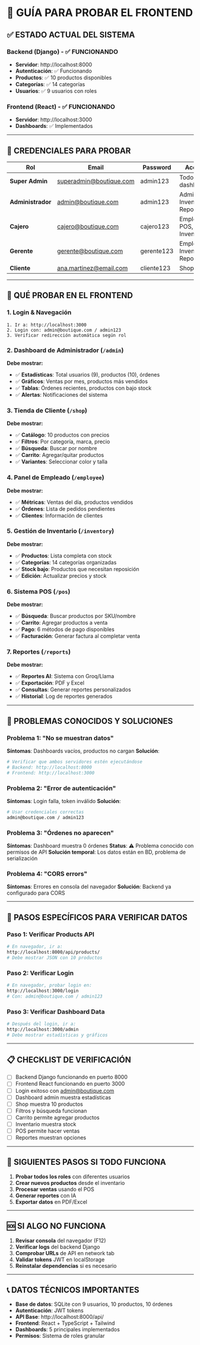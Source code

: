 # 🎯 GUÍA PARA PROBAR EL FRONTEND

## ✅ ESTADO ACTUAL DEL SISTEMA

### Backend (Django) - ✅ FUNCIONANDO
- **Servidor**: http://localhost:8000
- **Autenticación**: ✅ Funcionando
- **Productos**: ✅ 10 productos disponibles
- **Categorías**: ✅ 14 categorías
- **Usuarios**: ✅ 9 usuarios con roles

### Frontend (React) - ✅ FUNCIONANDO
- **Servidor**: http://localhost:3000
- **Dashboards**: ✅ Implementados

---

## 🔐 CREDENCIALES PARA PROBAR

| Rol | Email | Password | Acceso |
|-----|-------|----------|---------|
| **Super Admin** | superadmin@boutique.com | admin123 | Todos los dashboards |
| **Administrador** | admin@boutique.com | admin123 | Admin, Inventory, Reports |
| **Cajero** | cajero@boutique.com | cajero123 | Employee, POS, Inventory |
| **Gerente** | gerente@boutique.com | gerente123 | Employee, Inventory, Reports |
| **Cliente** | ana.martinez@email.com | cliente123 | Shop |

---

## 🎯 QUÉ PROBAR EN EL FRONTEND

### 1. **Login & Navegación**
```
1. Ir a: http://localhost:3000
2. Login con: admin@boutique.com / admin123
3. Verificar redirección automática según rol
```

### 2. **Dashboard de Administrador** (`/admin`)
**Debe mostrar:**
- ✅ **Estadísticas**: Total usuarios (9), productos (10), órdenes
- ✅ **Gráficos**: Ventas por mes, productos más vendidos
- ✅ **Tablas**: Órdenes recientes, productos con bajo stock
- ✅ **Alertas**: Notificaciones del sistema

### 3. **Tienda de Cliente** (`/shop`)
**Debe mostrar:**
- ✅ **Catálogo**: 10 productos con precios
- ✅ **Filtros**: Por categoría, marca, precio
- ✅ **Búsqueda**: Buscar por nombre
- ✅ **Carrito**: Agregar/quitar productos
- ✅ **Variantes**: Seleccionar color y talla

### 4. **Panel de Empleado** (`/employee`)
**Debe mostrar:**
- ✅ **Métricas**: Ventas del día, productos vendidos
- ✅ **Órdenes**: Lista de pedidos pendientes
- ✅ **Clientes**: Información de clientes

### 5. **Gestión de Inventario** (`/inventory`)
**Debe mostrar:**
- ✅ **Productos**: Lista completa con stock
- ✅ **Categorías**: 14 categorías organizadas
- ✅ **Stock bajo**: Productos que necesitan reposición
- ✅ **Edición**: Actualizar precios y stock

### 6. **Sistema POS** (`/pos`)
**Debe mostrar:**
- ✅ **Búsqueda**: Buscar productos por SKU/nombre
- ✅ **Carrito**: Agregar productos a venta
- ✅ **Pago**: 6 métodos de pago disponibles
- ✅ **Facturación**: Generar factura al completar venta

### 7. **Reportes** (`/reports`)
**Debe mostrar:**
- ✅ **Reportes AI**: Sistema con Groq/Llama
- ✅ **Exportación**: PDF y Excel
- ✅ **Consultas**: Generar reportes personalizados
- ✅ **Historial**: Log de reportes generados

---

## 🚨 PROBLEMAS CONOCIDOS Y SOLUCIONES

### Problema 1: "No se muestran datos"
**Síntomas**: Dashboards vacíos, productos no cargan
**Solución**: 
```bash
# Verificar que ambos servidores estén ejecutándose
# Backend: http://localhost:8000
# Frontend: http://localhost:3000
```

### Problema 2: "Error de autenticación"
**Síntomas**: Login falla, token inválido
**Solución**:
```bash
# Usar credenciales correctas
admin@boutique.com / admin123
```

### Problema 3: "Órdenes no aparecen"
**Síntomas**: Dashboard muestra 0 órdenes
**Status**: ⚠️ Problema conocido con permisos de API
**Solución temporal**: Los datos están en BD, problema de serialización

### Problema 4: "CORS errors"
**Síntomas**: Errores en consola del navegador
**Solución**: Backend ya configurado para CORS

---

## 🎯 PASOS ESPECÍFICOS PARA VERIFICAR DATOS

### Paso 1: Verificar Products API
```bash
# En navegador, ir a:
http://localhost:8000/api/products/
# Debe mostrar JSON con 10 productos
```

### Paso 2: Verificar Login
```bash
# En navegador, probar login en:
http://localhost:3000/login
# Con: admin@boutique.com / admin123
```

### Paso 3: Verificar Dashboard Data
```bash
# Después del login, ir a:
http://localhost:3000/admin
# Debe mostrar estadísticas y gráficos
```

---

## 📋 CHECKLIST DE VERIFICACIÓN

- [ ] Backend Django funcionando en puerto 8000
- [ ] Frontend React funcionando en puerto 3000  
- [ ] Login exitoso con admin@boutique.com
- [ ] Dashboard admin muestra estadísticas
- [ ] Shop muestra 10 productos
- [ ] Filtros y búsqueda funcionan
- [ ] Carrito permite agregar productos
- [ ] Inventario muestra stock
- [ ] POS permite hacer ventas
- [ ] Reportes muestran opciones

---

## 🚀 SIGUIENTES PASOS SI TODO FUNCIONA

1. **Probar todos los roles** con diferentes usuarios
2. **Crear nuevos productos** desde el inventario
3. **Procesar ventas** usando el POS
4. **Generar reportes** con IA
5. **Exportar datos** en PDF/Excel

---

## 🆘 SI ALGO NO FUNCIONA

1. **Revisar consola** del navegador (F12)
2. **Verificar logs** del backend Django
3. **Comprobar URLs** de API en network tab
4. **Validar tokens** JWT en localStorage
5. **Reinstalar dependencias** si es necesario

---

## 📞 DATOS TÉCNICOS IMPORTANTES

- **Base de datos**: SQLite con 9 usuarios, 10 productos, 10 órdenes
- **Autenticación**: JWT tokens
- **API Base**: http://localhost:8000/api/
- **Frontend**: React + TypeScript + Tailwind
- **Dashboards**: 5 principales implementados
- **Permisos**: Sistema de roles granular